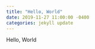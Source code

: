 ```yaml
---
title: "Hello, World"
date: 2019-11-27 11:00:00 -0400
categories: jekyll update
---
```

Hello, World
